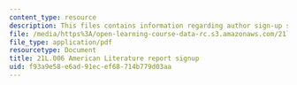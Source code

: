 ```yaml
---
content_type: resource
description: This files contains information regarding author sign-up sheet.
file: /media/https%3A/open-learning-course-data-rc.s3.amazonaws.com/21l-006-american-literature-spring-2013/f93a9e58e6ad91ecef68714b779d03aa_MIT21L_006S13_reportsign.pdf
file_type: application/pdf
resourcetype: Document
title: 21L.006 American Literature report signup
uid: f93a9e58-e6ad-91ec-ef68-714b779d03aa
---
```

